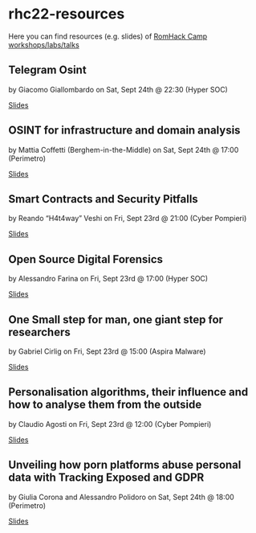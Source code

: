 # rhc22-resources
Here you can find resources (e.g. slides) of [RomHack Camp workshops/labs/talks](https://romhack.camp/camp-schedule/)

## Telegram Osint
by Giacomo Giallombardo on Sat, Sept 24th @ 22:30 (Hyper SOC)

[Slides](https://github.com/aaarghhh/Romhack_C2022_TG101)

## OSINT for infrastructure and domain analysis
by Mattia Coffetti (Berghem-in-the-Middle) on Sat, Sept 24th @ 17:00 (Perimetro)

[Slides](https://drive.google.com/file/d/1GynYB0Nk98kat8VfbG84lBFCN9Yjjnjc/view)

## Smart Contracts and Security Pitfalls
by Reando “H4t4way” Veshi on Fri, Sept 23rd @ 21:00 (Cyber Pompieri)

[Slides](resources/RomHackCamp2022%20-%20Smart%20Contracts%20and%20Security%20Pitfalls.pdf)

## Open Source Digital Forensics
by Alessandro Farina on Fri, Sept 23rd @ 17:00 (Hyper SOC)

[Slides](resources/Open_Source_Forensics_RomHack_2022.pdf)

## One Small step for man, one giant step for researchers
by Gabriel Cirlig on Fri, Sept 23rd @ 15:00 (Aspira Malware)

[Slides](resources/RHC22_android_workshop.pptx)

## Personalisation algorithms, their influence and how to analyse them from the outside
by Claudio Agosti on Fri, Sept 23rd @ 12:00 (Cyber Pompieri)

[Slides](https://docs.google.com/presentation/d/1lbO_Q84x4jV5vz05Rx4XjzqkjUxoV2no1jsHze6aStk/edit?usp=sharing)

## Unveiling how porn platforms abuse personal data with Tracking Exposed and GDPR
by Giulia Corona and Alessandro Polidoro on Sat, Sept 24th @ 18:00 (Perimetro)

[Slides](https://pornhub.tracking.exposed/slides/romhack/#slide=1)
